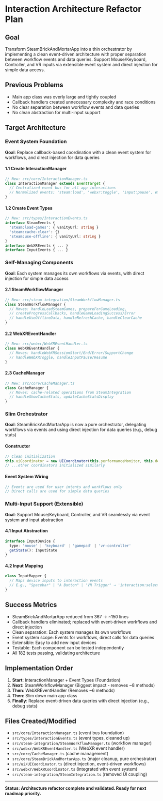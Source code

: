 # Interaction Architecture Refactor Plan

## Goal
Transform SteamBrickAndMortarApp into a thin orchestrator by implementing a clean event-driven architecture with proper separation between workflow events and data queries. Support Mouse/Keyboard, Controller, and VR inputs via extensible event system and direct injection for simple data access.

## Previous Problems
- Main app class was overly large and tightly coupled
- Callback handlers created unnecessary complexity and race conditions
- No clear separation between workflow events and data queries
- No clean abstraction for multi-input support

## Target Architecture

### Event System Foundation
**Goal**: Replace callback-based coordination with a clean event system for workflows, and direct injection for data queries

#### 1.1 Create InteractionManager
```typescript
// New: src/core/InteractionManager.ts
class InteractionManager extends EventTarget {
  // Centralized event bus for all app interactions
  // Normalized events: 'steam:load', 'webxr:toggle', 'input:pause', etc.
}
```

#### 1.2 Create Event Types
```typescript
// New: src/types/InteractionEvents.ts  
interface SteamEvents {
  'steam:load-games': { vanityUrl: string }
  'steam:cache-clear': {}
  'steam:use-offline': { vanityUrl: string }
}
interface WebXREvents { ... }
interface InputEvents { ... }
```

### Self-Managing Components
**Goal**: Each system manages its own workflows via events, with direct injection for simple data access

#### 2.1 SteamWorkflowManager
```typescript
// New: src/steam-integration/SteamWorkflowManager.ts
class SteamWorkflowManager {
  // Moves: handleLoadSteamGames, prepareForGameLoading, 
  // createProgressCallbacks, handleGameLoadingSuccess/Error
  // handleUseOfflineData, handleRefreshCache, handleClearCache
}
```

#### 2.2 WebXREventHandler  
```typescript  
// New: src/webxr/WebXREventHandler.ts
class WebXREventHandler {
  // Moves: handleWebXRSessionStart/End/Error/SupportChange
  // handleWebXRToggle, handleInputPause/Resume
}
```

#### 2.3 CacheManager
```typescript
// New: src/core/CacheManager.ts  
class CacheManager {
  // Moves: cache-related operations from SteamIntegration
  // handleShowCacheStats, updateCacheStatsDisplay
}
```

### Slim Orchestrator
**Goal**: SteamBrickAndMortarApp is now a pure orchestrator, delegating workflows via events and using direct injection for data queries (e.g., debug stats)

#### Constructor
```typescript
// Clean initialization
this.uiCoordinator = new UICoordinator(this.performanceMonitor, this.debugStatsProvider)
// ...other coordinators initialized similarly
```

#### Event System Wiring
```typescript
// Events are used for user intents and workflows only
// Direct calls are used for simple data queries
```

### Multi-Input Support (Extensible)
**Goal**: Support Mouse/Keyboard, Controller, and VR seamlessly via event system and input abstraction

#### 4.1 Input Abstraction
```typescript  
interface InputDevice {
  type: 'mouse' | 'keyboard' | 'gamepad' | 'vr-controller'
  getState(): InputState
}
```

#### 4.2 Input Mapping
```typescript
class InputMapper {
  // Maps device inputs to interaction events
  // E.g., "Spacebar" | "A Button" | "VR Trigger" → 'interaction:select'
}
```

## Success Metrics
- SteamBrickAndMortarApp reduced from 367 → ~150 lines
- Callback handlers eliminated; replaced with event-driven workflows and direct injection
- Clean separation: Each system manages its own workflows
- Event system scope: Events for workflows, direct calls for data queries
- Extensible: Easy to add new input devices
- Testable: Each component can be tested independently
- All 182 tests passing, validating architecture

## Implementation Order
1. **Start**: InteractionManager + Event Types (Foundation)
2. **Next**: SteamWorkflowManager (Biggest impact - removes ~8 methods)
3. **Then**: WebXREventHandler (Removes ~6 methods)
4. **Then**: Slim down main app class
5. **Finally**: Replace event-driven data queries with direct injection (e.g., debug stats)

## Files Created/Modified
- `src/core/InteractionManager.ts` (event bus foundation)
- `src/types/InteractionEvents.ts` (event types, cleaned up)
- `src/steam-integration/SteamWorkflowManager.ts` (workflow manager)
- `src/webxr/WebXREventHandler.ts` (WebXR event handler)
- `src/core/CacheManager.ts` (cache management)
- `src/core/SteamBrickAndMortarApp.ts` (major cleanup, pure orchestrator)
- `src/ui/UICoordinator.ts` (direct injection, event-driven workflows)
- `src/webxr/WebXRCoordinator.ts` (integrated with event system)
- `src/steam-integration/SteamIntegration.ts` (removed UI coupling)

---

**Status: Architecture refactor complete and validated. Ready for next roadmap priority.**
